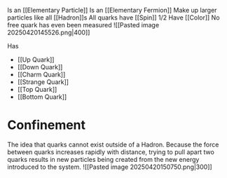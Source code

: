 Is an [[Elementary Particle]]
Is an [[Elementary Fermion]]
Make up larger particles like all [[Hadron]]s
All quarks have [[Spin]] 1/2
Have [[Color]]
No free quark has even been measured
![[Pasted image 20250420145526.png|400]]

Has
* [[Up Quark]]
* [[Down Quark]]
* [[Charm Quark]]
* [[Strange Quark]]
* [[Top Quark]]
* [[Bottom Quark]]

# Confinement
The idea that quarks cannot exist outside of a Hadron.
Because the force between quarks increases rapidly with distance, trying to pull apart two quarks results in new particles being created from the new energy introduced to the system.
![[Pasted image 20250420150750.png|300]]